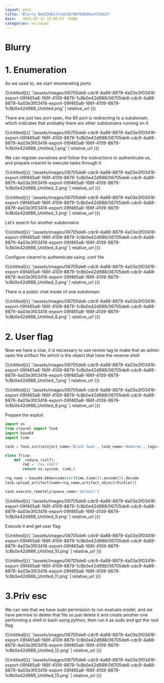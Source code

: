 ```yaml
---
layout: post
title: "Blurry 8e433db17c4a43b790fb0030a3f23d14"
date:   2025-07-12 12:05:57 -0400
categories: writeups
---
```


# Blurry

# 1. Enumeration

As we used to, we start enumerating ports

![Untitled]({{ '/assets/images/06705de6-cdc9-4a88-8879-4a03e3f03416-export-09f465a8-166f-4109-8879-1c8b0e42d988/06705de6-cdc9-4a88-8879-4a03e3f03416-export-09f465a8-166f-4109-8879-1c8b0e42d988_Untitled.png' | relative_url }})

There are just two port open, the 80 port is redirecting to a subdomain, which indicates that probably there are other subdomains running on it.

![Untitled]({{ '/assets/images/06705de6-cdc9-4a88-8879-4a03e3f03416-export-09f465a8-166f-4109-8879-1c8b0e42d988/06705de6-cdc9-4a88-8879-4a03e3f03416-export-09f465a8-166f-4109-8879-1c8b0e42d988_Untitled_1.png' | relative_url }})

We can register ourselves and follow the instructions to authenticate us, and prepare crearml to execute tasks through it.

![Untitled]({{ '/assets/images/06705de6-cdc9-4a88-8879-4a03e3f03416-export-09f465a8-166f-4109-8879-1c8b0e42d988/06705de6-cdc9-4a88-8879-4a03e3f03416-export-09f465a8-166f-4109-8879-1c8b0e42d988_Untitled_2.png' | relative_url }})

![Untitled]({{ '/assets/images/06705de6-cdc9-4a88-8879-4a03e3f03416-export-09f465a8-166f-4109-8879-1c8b0e42d988/06705de6-cdc9-4a88-8879-4a03e3f03416-export-09f465a8-166f-4109-8879-1c8b0e42d988_Untitled_3.png' | relative_url }})

Let’s search for another subdomains

![Untitled]({{ '/assets/images/06705de6-cdc9-4a88-8879-4a03e3f03416-export-09f465a8-166f-4109-8879-1c8b0e42d988/06705de6-cdc9-4a88-8879-4a03e3f03416-export-09f465a8-166f-4109-8879-1c8b0e42d988_Untitled_4.png' | relative_url }})

Configure clearml to authenticate using .conf file

![Untitled]({{ '/assets/images/06705de6-cdc9-4a88-8879-4a03e3f03416-export-09f465a8-166f-4109-8879-1c8b0e42d988/06705de6-cdc9-4a88-8879-4a03e3f03416-export-09f465a8-166f-4109-8879-1c8b0e42d988_Untitled_5.png' | relative_url }})

There is a public chat inside of one subdomain

![Untitled]({{ '/assets/images/06705de6-cdc9-4a88-8879-4a03e3f03416-export-09f465a8-166f-4109-8879-1c8b0e42d988/06705de6-cdc9-4a88-8879-4a03e3f03416-export-09f465a8-166f-4109-8879-1c8b0e42d988_Untitled_6.png' | relative_url }})

# 2. User flag

Now we have a clue, it is necessary to use review tag to make that an admin open the artifact file which is the object that have the reverse shell

![Untitled]({{ '/assets/images/06705de6-cdc9-4a88-8879-4a03e3f03416-export-09f465a8-166f-4109-8879-1c8b0e42d988/06705de6-cdc9-4a88-8879-4a03e3f03416-export-09f465a8-166f-4109-8879-1c8b0e42d988_Untitled_7.png' | relative_url }})

![Untitled]({{ '/assets/images/06705de6-cdc9-4a88-8879-4a03e3f03416-export-09f465a8-166f-4109-8879-1c8b0e42d988/06705de6-cdc9-4a88-8879-4a03e3f03416-export-09f465a8-166f-4109-8879-1c8b0e42d988_Untitled_8.png' | relative_url }})

Prepare the exploit

```python
import os
from clearml import Task
import base64
import time

task = Task.init(project_name='Black Swan', task_name='Nombree', tags=['review']. task_type=Task.TaskTypes.data_processing)

class Tricp:
	def _reduce_(self):
		cmd = 'rev shell'
		return os.system, (cmd,)
		
rng_name = base64.b64encode(str(time.time()).encode()).decode
task.upload_artifact(name=rng_name,artifact_object=Pickle())

task.execute_remotely(queue_name='default')
```

![Untitled]({{ '/assets/images/06705de6-cdc9-4a88-8879-4a03e3f03416-export-09f465a8-166f-4109-8879-1c8b0e42d988/06705de6-cdc9-4a88-8879-4a03e3f03416-export-09f465a8-166f-4109-8879-1c8b0e42d988_Untitled_9.png' | relative_url }})

Execute it and get user flag

![Untitled]({{ '/assets/images/06705de6-cdc9-4a88-8879-4a03e3f03416-export-09f465a8-166f-4109-8879-1c8b0e42d988/06705de6-cdc9-4a88-8879-4a03e3f03416-export-09f465a8-166f-4109-8879-1c8b0e42d988_Untitled_10.png' | relative_url }})

![Untitled]({{ '/assets/images/06705de6-cdc9-4a88-8879-4a03e3f03416-export-09f465a8-166f-4109-8879-1c8b0e42d988/06705de6-cdc9-4a88-8879-4a03e3f03416-export-09f465a8-166f-4109-8879-1c8b0e42d988_Untitled_11.png' | relative_url }})

# 3.Priv esc

We can see that we have sudo permission to run evaluate model, and we have permise to delete that file so just delete it and create another one performing a shell in bash using python, then run it as sudo and got the root flag

![Untitled]({{ '/assets/images/06705de6-cdc9-4a88-8879-4a03e3f03416-export-09f465a8-166f-4109-8879-1c8b0e42d988/06705de6-cdc9-4a88-8879-4a03e3f03416-export-09f465a8-166f-4109-8879-1c8b0e42d988_Untitled_12.png' | relative_url }})

![Untitled]({{ '/assets/images/06705de6-cdc9-4a88-8879-4a03e3f03416-export-09f465a8-166f-4109-8879-1c8b0e42d988/06705de6-cdc9-4a88-8879-4a03e3f03416-export-09f465a8-166f-4109-8879-1c8b0e42d988_Untitled_13.png' | relative_url }})
